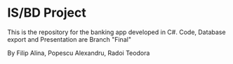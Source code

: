 # IS/BD Project

This is the repository for the banking app developed in C#.
Code, Database export and Presentation are Branch "Final"


By Filip Alina, Popescu Alexandru, Radoi Teodora
